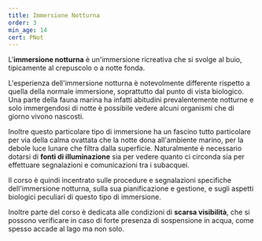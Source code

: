 ```yaml
---
title: Immersione Notturna
order: 3
min_age: 14
cert: PNot
---
```

L'**immersione notturna** è un'immersione ricreativa che si svolge al buio, tipicamente al crepuscolo o a notte fonda.

L'esperienza dell'immersione notturna è notevolmente differente rispetto a quella della normale immersione, soprattutto dal punto di vista biologico. Una parte della fauna marina ha infatti abitudini prevalentemente notturne e solo immergendosi di notte è possibile vedere alcuni organismi che di giorno vivono nascosti.

Inoltre questo particolare tipo di immersione ha un fascino tutto particolare per via della calma ovattata che la notte dona all'ambiente marino, per la debole luce lunare che filtra dalla superficie. Naturalmente è necessario dotarsi di **fonti di illuminazione** sia per vedere quanto ci circonda sia per effettuare segnalazioni e comunicazioni tra i subacquei.

Il corso è quindi incentrato sulle procedure e segnalazioni specifiche dell'immersione notturna, sulla sua pianificazione e gestione, e sugli aspetti biologici peculiari di questo tipo di immersione.

Inoltre parte del corso è dedicata alle condizioni di **scarsa visibilità**, che si possono verificare in caso di forte presenza di sospensione in acqua, come spesso accade al lago ma non solo.
